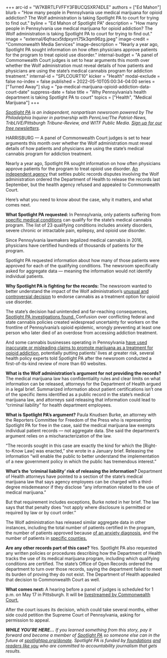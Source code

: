 +++
arc-id = "W7KBRTLFVFFY3FBUCQSXR74DLE"
authors = ["Ed Mahon"]
blurb = "How many people in Pennsylvania use medical marijuana for opioid addiction? The Wolf administration is taking Spotlight PA to court for trying to find out."
byline = "Ed Mahon of Spotlight PA"
description = "How many people in Pennsylvania use medical marijuana for opioid addiction? The Wolf administration is taking Spotlight PA to court for trying to find out."
image = "external/6qfracx5tdpxyrrt75k3qm96zg.jpeg"
image-credit = "Commonwealth Media Services"
image-description = "Nearly a year ago, Spotlight PA sought information on how often physicians approve patients for the program to treat opioid use disorder."
internal-budget = "A panel of Commonwealth Court judges is set to hear arguments this month over whether the Wolf administration must reveal details of how patients and physicians are using the state’s medical cannabis program for addiction treatment."
internal-id = "SPLCOURT10"
kicker = "Health"
modal-exclude = false
no-index = false
published = 2022-05-10T05:00:34-04:00
series = ["Turned Away"]
slug = "pa-medical-marijuana-opioid-addiction-data-court-date"
suppress-date = false
title = "Why Pennsylvania’s health department is taking Spotlight PA to court"
topics = ["Health", "Medical Marijuana"]
+++

<a href="https://www.spotlightpa.org/"><i>Spotlight PA</i></a><i> is an independent, nonpartisan newsroom powered by The Philadelphia Inquirer in partnership with PennLive/The Patriot-News, TribLIVE/Pittsburgh Tribune-Review, and WITF Public Media. </i><a href="https://www.spotlightpa.org/newsletters"><i>Sign up for our free newsletters</i></a><i>.</i>

HARRISBURG — A panel of Commonwealth Court judges is set to hear arguments this month over whether the Wolf administration must reveal details of how patients and physicians are using the state’s medical cannabis program for addiction treatment.

Nearly a year ago, Spotlight PA sought information on how often physicians approve patients for the program to treat opioid use disorder. <a href="https://www.spotlightpa.org/news/2021/09/pa-cannabis-qualifying-conditions-open-records/">An independent agency</a> that settles public records disputes involving the Wolf administration ordered the Department of Health to release the records last September, but the health agency refused and appealed to Commonwealth Court.

Here’s what you need to know about the case, why it matters, and what comes next.

<script src="https://www.spotlightpa.org/embed.js" async></script><div data-spl-embed-version="1" data-spl-src="https://www.spotlightpa.org/embeds/newsletter/"></div>

<b>What Spotlight PA requested: </b>In Pennsylvania, only patients suffering from <a href="https://www.health.pa.gov/topics/programs/Medical%20Marijuana/Pages/Patients.aspx">specific medical conditions</a> can qualify for the state’s medical cannabis program. The list of 23 qualifying conditions includes anxiety disorders, severe chronic or intractable pain, epilepsy, and opioid use disorder.

Since Pennsylvania lawmakers legalized medical cannabis in 2016, physicians have certified hundreds of thousands of patients for the program.

Spotlight PA requested information about how many of those patients were approved for each of the qualifying conditions. The newsroom specifically asked for aggregate data — meaning the information would not identify individual patients.

<b>Why Spotlight PA is fighting for the records: </b>The newsroom wanted to better understand the impact of the Wolf administration’s <a href="https://www.spotlightpa.org/news/2021/08/pa-opioid-addiction-medical-marijuana-research/">unusual and controversial decision</a> to endorse cannabis as a treatment option for opioid use disorder.

The state’s decision had unintended and far-reaching consequences, <a href="https://www.spotlightpa.org/series/turned-away/">Spotlight PA investigations found. </a>Confusion over conflicting federal and state cannabis policies created widespread uncertainty for workers on the frontline of Pennsylvania’s opioid epidemic, wrongly preventing at least one person who later died of an overdose from accessing addiction treatment.

And some cannabis businesses operating in Pennsylvania <a href="https://www.spotlightpa.org/news/2022/02/pennsylvania-medical-marijuana-addiction-misleading-dangerous-websites/">have used inaccurate or misleading claims to promote marijuana as a treatment for opioid addiction</a>, potentially putting patients’ lives at greater risk, several health policy experts told Spotlight PA after the newsroom conducted a first-of-its-kind review of more than 60 websites.

<b>What is the Wolf administration’s argument for not providing the records? </b>The medical marijuana law has confidentiality rules and clear limits on what information can be released, attorneys for the Department of Health argued in a legal brief. Summarized information about patient certifications isn’t one of the specific items identified as a public record in the state’s medical marijuana law, and attorneys said releasing that information could lead to “criminal liability” for health department employees.

<b>What is Spotlight PA’s argument?</b> Paula Knudsen Burke, an attorney with the Reporters Committee for Freedom of the Press who is representing Spotlight PA for free in the case, said the medical marijuana law exempts individual patient records — not aggregate data. She said the department’s argument relies on a mischaracterization of the law.

“The records sought in this case are exactly the kind for which the [Right-to-Know Law] was enacted,” she wrote in a January brief. Releasing the information “will enable the public to better understand the implementation of a new government policy in which the public has tremendous interest.”

<b>What’s the ‘criminal liability’ risk of releasing the information? </b>Department of Health attorneys have pointed to a section of the state’s medical marijuana law that says agency employees can be charged with a third-degree misdemeanor if they disclose “any information related to the use of medical marijuana.”

But that requirement includes exceptions, Burke noted in her brief. The law says that that penalty does “not apply where disclosure is permitted or required by law or by court order.”

The Wolf administration has released similar aggregate data in other instances, including the total number of patients certified in the program, the number of patients approved because <a href="https://www.penncapital-star.com/blog/in-one-month-3000-pennsylvanians-with-anxiety-certified-for-medical-marijuana/">of an anxiety diagnosis</a>, and the number of patients in <a href="https://www.ncnewsonline.com/news/local_news/medical-marijuana-sought-by-more-than-50-000-people-living-in-counties-with-no-dispensaries/article_fb111bc2-40b0-5e13-ad0d-5d1d0508c8c7.html">specific counties.</a>

<script src="https://www.spotlightpa.org/embed.js" async></script><div data-spl-embed-version="1" data-spl-src="https://www.spotlightpa.org/embeds/donate/"></div>

<b>Are any other records part of this case? </b>Yes. Spotlight PA also requested any written policies or procedures describing how the Department of Health tracks the use of its medical marijuana program, including which qualifying conditions are certified. The state’s Office of Open Records ordered the department to turn over those records, saying the department failed to meet its burden of proving they do not exist. The Department of Health appealed that decision to Commonwealth Court as well.

<b>What comes next: </b>A hearing before a panel of judges is scheduled for 1 p.m. on May 17 in Pittsburgh. It will be <a href="https://www.youtube.com/watch?v=w-gjn6QmfTQ">livestreamed by Commonwealth Court. </a>

After the court issues its decision, which could take several months, either side could petition the Supreme Court of Pennsylvania, asking for permission to appeal.

<i><b>WHILE YOU’RE HERE...</b></i><i> If you learned something from this story, pay it forward and become a member of </i><a href="https://www.spotlightpa.org/"><i>Spotlight PA</i></a><i> so someone else can in the future at </i><a href="http://spotlightpa.org/donate"><i>spotlightpa.org/donate</i></a><i>. Spotlight PA is funded by</i><a href="https://www.spotlightpa.org/support"><i> foundations</i></a><i> </i><a href="https://www.spotlightpa.org/support"><i>and readers like you</i></a><i> who are committed to accountability journalism that gets results.</i>
